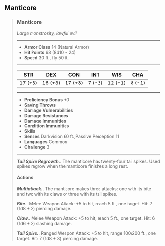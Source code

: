 ## Manticore

>### Manticore
>*Large monstrosity, lawful evil*
>___
>- **Armor Class** 14 (Natural Armor)
>- **Hit Points** 68 (8d10 + 24)
>- **Speed** 30 ft., fly 50 ft.
>___
>|**STR**|**DEX**|**CON**|**INT**|**WIS**|**CHA**|
>|:---:|:---:|:---:|:---:|:---:|:---:|
>|17 (+3)|16 (+3)|17 (+3)|7 (-2)|12 (+1)|8 (-1)|
>
>___
>- **Proficiency Bonus** +0
>- **Saving Throws** 
>- **Damage Vulnerabilities** 
>- **Damage Resistances** 
>- **Damage Immunities** 
>- **Condition Immunities** 
>- **Skills** 
>- **Senses** Darkvision 60 ft.,Passive Perception 11
>- **Languages** Common
>- **Challenge** 3
>___
>***Tail Spike Regrowth.***. The manticore has twenty-four tail spikes. Used spikes regrow when the manticore finishes a long rest.
>
>#### Actions
>***Multiattack.***. The manticore makes three attacks: one with its bite and two with its claws or three with its tail spikes.
>
>***Bite.***. Melee Weapon Attack: +5 to hit, reach 5 ft., one target. Hit: 7 (1d8 + 3) piercing damage.
>
>***Claw.***. Melee Weapon Attack: +5 to hit, reach 5 ft., one target. Hit: 6 (1d6 + 3) slashing damage.
>
>***Tail Spike.***. Ranged Weapon Attack: +5 to hit, range 100/200 ft., one target. Hit: 7 (1d8 + 3) piercing damage.
>
